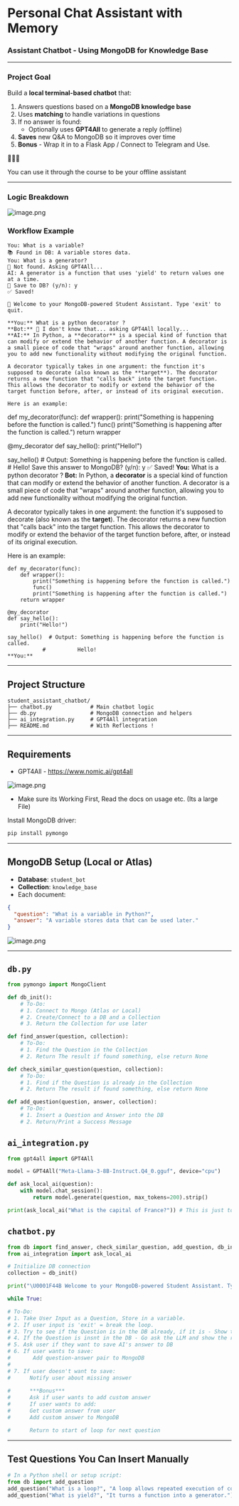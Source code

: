 # Personal Chat Assistant with Memory

### Assistant Chatbot - Using MongoDB for Knowledge Base

---

### Project Goal

Build a **local terminal-based chatbot** that:

1. Answers questions based on a **MongoDB knowledge base**
2. Uses **matching** to handle variations in questions
3. If no answer is found:
    - Optionally uses **GPT4All** to generate a reply (offline)
4. **Saves** new Q&A to MongoDB so it improves over time
5. **Bonus** - Wrap it in to a Flask App / Connect to Telegram and Use. 

<aside>
🧘🏾‍♂️

You can use it through the course to be your offline assistant 

</aside>

---

### Logic Breakdown

![image.png](../../images/llm-diagram.png)

### Workflow Example

```
You: What is a variable?
📚 Found in DB: A variable stores data.
You: What is a generator?
🤖 Not found. Asking GPT4All...
AI: A generator is a function that uses 'yield' to return values one at a time.
💾 Save to DB? (y/n): y
✅ Saved!
```

```
👋 Welcome to your MongoDB-powered Student Assistant. Type 'exit' to quit.

**You:** What is a python decorator ? 
**Bot:** 🤔 I don't know that... asking GPT4All locally...
**AI:** In Python, a **decorator** is a special kind of function that can modify or extend the behavior of another function. A decorator is a small piece of code that "wraps" around another function, allowing you to add new functionality without modifying the original function.

A decorator typically takes in one argument: the function it's supposed to decorate (also known as the **target**). The decorator returns a new function that "calls back" into the target function. This allows the decorator to modify or extend the behavior of the target function before, after, or instead of its original execution.

Here is an example:
```
def my_decorator(func):
    def wrapper():
        print("Something is happening before the function is called.")
        func()
        print("Something is happening after the function is called.")
    return wrapper

@my_decorator
def say_hello():
    print("Hello!")

say_hello()  # Output: Something is happening before the function is called.
           #          Hello!
Save this answer to MongoDB? (y/n): y
✅ Saved!
**You:** What is a python decorator ? 
**Bot:** In Python, a **decorator** is a special kind of function that can modify or extend the behavior of another function. A decorator is a small piece of code that "wraps" around another function, allowing you to add new functionality without modifying the original function.

A decorator typically takes in one argument: the function it's supposed to decorate (also known as the **target**). The decorator returns a new function that "calls back" into the target function. This allows the decorator to modify or extend the behavior of the target function before, after, or instead of its original execution.

Here is an example:
```
def my_decorator(func):
    def wrapper():
        print("Something is happening before the function is called.")
        func()
        print("Something is happening after the function is called.")
    return wrapper

@my_decorator
def say_hello():
    print("Hello!")

say_hello()  # Output: Something is happening before the function is called.
           #          Hello!
**You:** 
```

---

## Project Structure

```
student_assistant_chatbot/
├── chatbot.py            # Main chatbot logic
├── db.py                 # MongoDB connection and helpers
├── ai_integration.py     # GPT4All integration
├── README.md             # With Reflections ! 
```

---

## Requirements

- GPT4All - https://www.nomic.ai/gpt4all

![image.png](../../images/llm-req.png)

- Make sure its Working First, Read the docs on usage etc. (Its a large File)

Install MongoDB driver:

```bash
pip install pymongo
```

---

## MongoDB Setup (Local or Atlas)

- **Database**: `student_bot`
- **Collection**: `knowledge_base`
- Each document:

```json
{
  "question": "What is a variable in Python?",
  "answer": "A variable stores data that can be used later."
}
```

![image.png](attachment:adfeaa84-5bc9-4200-a729-9a598936200e:image.png)

---

## `db.py`

```python
from pymongo import MongoClient

def db_init():
    # To-Do: 
    # 1. Connect to Mongo (Atlas or Local)
    # 2. Create/Connect to a DB and a Collection
    # 3. Return the Collection for use later 

def find_answer(question, collection):
    # To-Do: 
    # 1. Find the Question in the Collection
    # 2. Return The result if found something, else return None

def check_similar_question(question, collection):
    # To-Do: 
    # 1. Find if the Question is already in the Collection
    # 2. Return The result if found something, else return None

def add_question(question, answer, collection):
    # To-Do: 
    # 1. Insert a Question and Answer into the DB
    # 2. Return/Print a Success Message

```

## `ai_integration.py`

```python
from gpt4all import GPT4All

model = GPT4All("Meta-Llama-3-8B-Instruct.Q4_0.gguf", device="cpu")

def ask_local_ai(question):
    with model.chat_session():
        return model.generate(question, max_tokens=200).strip()

print(ask_local_ai("What is the capital of France?")) # This is just to Test
```

## `chatbot.py`

```python
from db import find_answer, check_similar_question, add_question, db_init
from ai_integration import ask_local_ai

# Initialize DB connection
collection = db_init()

print("\U0001F44B Welcome to your MongoDB-powered Student Assistant. Type 'exit' to quit.\n")

while True:

# To-Do:
# 1. Take User Input as a Question, Store in a variable. 
# 2. If user input is 'exit' = break the loop. 
# 3. Try to see if the Question is in the DB already, if it is - Show the answer. 
# 4. If the Question is insnt in the DB - Go ask the LLM and show the response.
# 5. Ask user if they want to save AI's answer to DB
# 6. If user wants to save:
#       Add question-answer pair to MongoDB
# 
# 7. If user doesn't want to save:
#      Notify user about missing answer
    
#      ***Bonus***
#      Ask if user wants to add custom answer
#      If user wants to add:
#      Get custom answer from user
#      Add custom answer to MongoDB

#      Return to start of loop for next question
```


---

## Test Questions You Can Insert Manually

```python
# In a Python shell or setup script:
from db import add_question
add_question("What is a loop?", "A loop allows repeated execution of code.")
add_question("What is yield?", "It turns a function into a generator.")
```